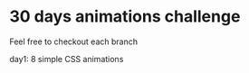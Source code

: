 
# 30 days animations challenge 
  
Feel free to checkout each branch

  day1: 8 simple CSS animations
